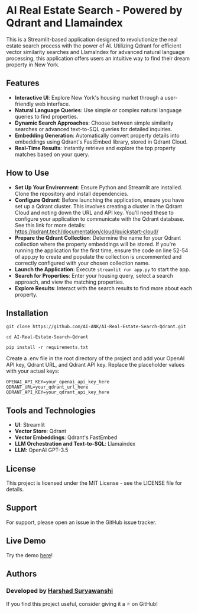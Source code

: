 # AI Real Estate Search - Powered by Qdrant and Llamaindex

This is a Streamlit-based application designed to revolutionize the real estate search process with the power of AI. Utilizing Qdrant for efficient vector similarity searches and LlamaIndex for advanced natural language processing, this application offers users an intuitive way to find their dream property in New York.

## Features
- **Interactive UI**: Explore New York's housing market through a user-friendly web interface.
- **Natural Language Queries**: Use simple or complex natural language queries to find properties.
- **Dynamic Search Approaches**: Choose between simple similarity searches or advanced text-to-SQL queries for detailed inquiries.
- **Embedding Generation**: Automatically convert property details into embeddings using Qdrant's FastEmbed library, stored in Qdrant Cloud.
- **Real-Time Results**: Instantly retrieve and explore the top property matches based on your query.

## How to Use
- **Set Up Your Environment**: Ensure Python and Streamlit are installed. Clone the repository and install dependencies.
- **Configure Qdrant**: Before launching the application, ensure you have set up a Qdrant cluster. This involves creating a cluster in the Qdrant Cloud and noting down the URL and API key. You'll need these to configure your application to communicate with the Qdrant database. See this link for more details: https://qdrant.tech/documentation/cloud/quickstart-cloud/
- **Prepare the Qdrant Collection**: Determine the name for your Qdrant collection where the property embeddings will be stored. If you're running the application for the first time, ensure the code on line 52-54 of app.py to create and populate the collection is uncommented and correctly configured with your chosen collection name.
- **Launch the Application**: Execute `streamlit run app.py` to start the app.
- **Search for Properties**: Enter your housing query, select a search approach, and view the matching properties.
- **Explore Results**: Interact with the search results to find more about each property.


## Installation
```git clone https://github.com/AI-ANK/AI-Real-Estate-Search-Qdrant.git```

```cd AI-Real-Estate-Search-Qdrant```

```pip install -r requirements.txt```

Create a .env file in the root directory of the project and add your OpenAI API key, Qdrant URL, and Qdrant API key. Replace the placeholder values with your actual keys:
```
OPENAI_API_KEY=your_openai_api_key_here
QDRANT_URL=your_qdrant_url_here
QDRANT_API_KEY=your_qdrant_api_key_here
```

## Tools and Technologies
- **UI**: Streamlit
- **Vector Store**: Qdrant
- **Vector Embeddings**: Qdrant's FastEmbed
- **LLM Orchestration and Text-to-SQL**: Llamaindex
- **LLM**: OpenAI GPT-3.5

## License
This project is licensed under the MIT License - see the LICENSE file for details.

## Support
For support, please open an issue in the GitHub issue tracker.

## Live Demo
Try the demo [here](https://huggingface.co/spaces/AI-ANK/AI-Real-Estate-Search-Qdrant-Llamaindex)!

## Authors
### Developed by [Harshad Suryawanshi](https://www.linkedin.com/in/harshadsuryawanshi/)
If you find this project useful, consider giving it a ⭐ on GitHub!
